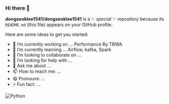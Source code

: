 
### Hi there 👋


**dongseoklee1541/dongseoklee1541** is a ✨ _special_ ✨ repository because its `README.md` (this file) appears on your GitHub profile.

Here are some ideas to get you started:

- 🔭 I’m currently working on ... Performance By TBWA
- 🌱 I’m currently learning ... Airflow, kafka, Spark
- 👯 I’m looking to collaborate on ... 
- 🤔 I’m looking for help with ...
- 💬 Ask me about ...
- 📫 How to reach me: ... 
- 😄 Pronouns: ...
- ⚡ Fun fact: ...

<img alt="Python" src ="https://img.shields.io/badge/Python-3776AB.svg?&style=for-the-badge&logo=Python&logoColor=white"/>
